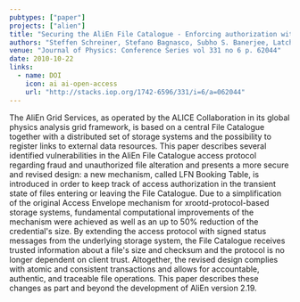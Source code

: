 ```yaml
---
pubtypes: ["paper"]
projects: ["alien"]
title: "Securing the AliEn File Catalogue - Enforcing authorization with accountable file operations"
authors: "Steffen Schreiner, Stefano Bagnasco, Subho S. Banerjee, Latchezar Betev, Federico Carminati, Olga V. Datskova, Fabrizio Furano, Alina Grigoras, Costin Grigoras, Patricia M. Lorenzo, Andreas J. Peters, Pablo Saiz and Jianlin Zhu"
venue: "Journal of Physics: Conference Series vol 331 no 6 p. 62044"
date: 2010-10-22
links:
  - name: DOI
    icon: ai ai-open-access
    url: "http://stacks.iop.org/1742-6596/331/i=6/a=062044"
---
```


The AliEn Grid Services, as operated by the ALICE Collaboration in its global physics analysis grid
framework, is based on a central File Catalogue together with a distributed set of storage systems
and the possibility to register links to external data resources. This paper describes several
identified vulnerabilities in the AliEn File Catalogue access protocol regarding fraud and
unauthorized file alteration and presents a more secure and revised design: a new mechanism, called
LFN Booking Table, is introduced in order to keep track of access authorization in the transient
state of files entering or leaving the File Catalogue. Due to a simplification of the original
Access Envelope mechanism for xrootd-protocol-based storage systems, fundamental computational
improvements of the mechanism were achieved as well as an up to 50% reduction of the credential's
size. By extending the access protocol with signed status messages from the underlying storage
system, the File Catalogue receives trusted information about a file's size and checksum and the
protocol is no longer dependent on client trust. Altogether, the revised design complies with atomic
and consistent transactions and allows for accountable, authentic, and traceable file operations.
This paper describes these changes as part and beyond the development of AliEn version 2.19.
